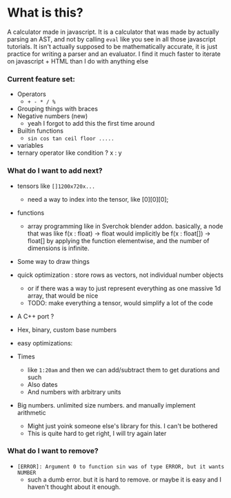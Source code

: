 # What is this?
A calculator made in javascript. 
It is a calculator that was made by actually parsing an AST, and not by calling `eval` like you see in all those javascript tutorials.
It isn't actually supposed to be mathematically accurate, it is just practice for writing a parser and an evaluator.
I find it much faster to iterate on javascript + HTML than I do with anything else

### Current feature set:
- Operators
    - `+ - * / %`
- Grouping things with braces
- Negative numbers (new)
    - yeah I forgot to add this the first time around
- Builtin functions
    - `sin cos tan ceil floor .....`
- variables
- ternary operator like condition ? x : y

### What do I want to add next?

- tensors like `[]1200x720x...`
    - need a way to index into the tensor, like [0][0][0];
- functions
    - array programming like in Sverchok blender addon. basically, a node that was like f(x : float) -> float would implicitly be f(x : float[]) -> float[] by applying the function elementwise, and the number of dimensions is infinite.
- Some way to draw things
- quick optimization : store rows as vectors, not individual number objects 
    - or if there was a way to just represent everything as one massive 1d array, that would be nice
    - TODO: make everything a tensor, would simplify a lot of the code

- A C++ port ?
- Hex, binary, custom base numbers

- easy optimizations: 
- Times
    - like `1:20am` and then we can add/subtract them to get durations and such
    - Also dates
    - And numbers with arbitrary units
- Big numbers. unlimited size numbers. and manually implement arithmetic
    - Might just yoink someone else's library for this. I can't be bothered
    - This is quite hard to get right, I will try again later

### What do I want to remove?
- `[ERROR]: Argument 0 to function sin was of type ERROR, but it wants NUMBER`
    - such a dumb error. but it is hard to remove. or maybe it is easy and I haven't thought about it enough. 

